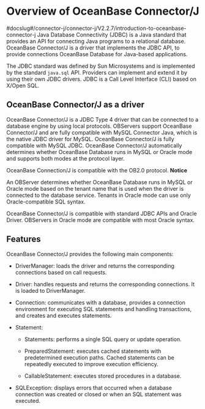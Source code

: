 Overview of OceanBase Connector/J 
======================================================
#docslug#/connector-j/connector-j/V2.2.7/introduction-to-oceanbase-connector-j
Java Database Connectivity (JDBC) is a Java standard that provides an API for connecting Java programs to a relational database. OceanBase Connector/J is a driver that implements the JDBC API, to provide connections OceanBase Database for Java-based applications. 

The JDBC standard was defined by Sun Microsystems and is implemented by the standard `java.sql` API. Providers can implement and extend it by using their own JDBC drivers. JDBC is a Call Level Interface (CLI) based on X/Open SQL. 

OceanBase Connector/J as a driver 
--------------------------------------------------

OceanBase Connector/J is a JDBC Type 4 driver that can be connected to a database engine by using local protocols. OBServers support OceanBase Connector/J and are fully compatible with MySQL Connector Java, which is the native JDBC driver for MySQL. OceanBase Connector/J is fully compatible with MySQL JDBC. OceanBase Connector/J automatically determines whether OceanBase Database runs in MySQL or Oracle mode and supports both modes at the protocol layer. 

OceanBase Connection/J is compatible with the OB2.0 protocol. 
**Notice**



An OBServer determines whether OceanBase Database runs in MySQL or Oracle mode based on the tenant name that is used when the driver is connected to the database service. Tenants in Oracle mode can use only Oracle-compatible SQL syntax.

OceanBase Connector/J is compatible with standard JDBC APIs and Oracle Driver. OBServers in Oracle mode are compatible with most Oracle syntax. 

Features 
--------------------------

OceanBase Connector/J provides the following main components:

* DriverManager: loads the driver and returns the corresponding connections based on call requests.

  

* Driver: handles requests and returns the corresponding connections. It is loaded to DriverManager.

  

* Connection: communicates with a database, provides a connection environment for executing SQL statements and handling transactions, and creates and executes statements.

  



* Statement:

  * Statements: performs a single SQL query or update operation.

    
  
  * PreparedStatement: executes cached statements with predetermined execution paths. Cached statements can be repeatedly executed to improve execution efficiency.

    
  
  * CallableStatement: executes stored procedures in a database.

    
  

  


* SQLException: displays errors that occurred when a database connection was created or closed or when an SQL statement was executed.

  



